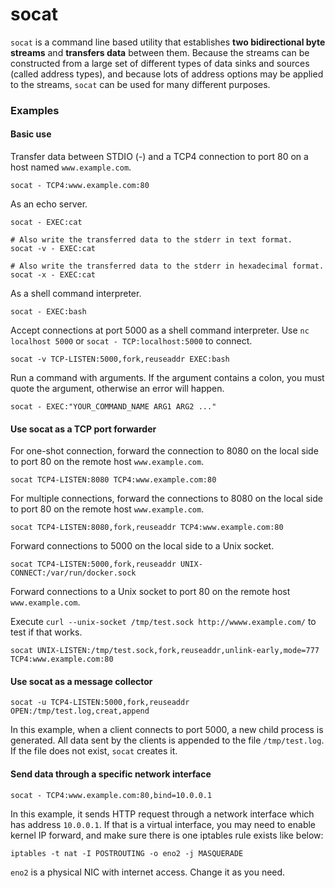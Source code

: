 # socat

`socat` is a command line based utility that establishes **two bidirectional byte streams**
and **transfers data** between them. Because the streams can be constructed from a large
set of different types of data sinks and sources (called address types), and because lots
of address options may be applied to the streams, `socat` can be used for many different
purposes.

### Examples

#### Basic use

Transfer data between STDIO (-) and a TCP4 connection to port 80 on a host named
`www.example.com`.

```
socat - TCP4:www.example.com:80
```

As an echo server.

```
socat - EXEC:cat

# Also write the transferred data to the stderr in text format.
socat -v - EXEC:cat

# Also write the transferred data to the stderr in hexadecimal format.
socat -x - EXEC:cat
```

As a shell command interpreter.

```
socat - EXEC:bash

```

Accept connections at port 5000 as a shell command interpreter. Use `nc
localhost 5000` or `socat - TCP:localhost:5000` to connect.

```
socat -v TCP-LISTEN:5000,fork,reuseaddr EXEC:bash
```

Run a command with arguments. If the argument contains a colon, you must quote
the argument, otherwise an error will happen.

```
socat - EXEC:"YOUR_COMMAND_NAME ARG1 ARG2 ..."
```

#### Use socat as a TCP port forwarder

For one-shot connection, forward the connection to 8080 on the local side to
port 80 on the remote host `www.example.com`.

```
socat TCP4-LISTEN:8080 TCP4:www.example.com:80
```

For multiple connections, forward the connections to 8080 on the local side to
port 80 on the remote host `www.example.com`.

```
socat TCP4-LISTEN:8080,fork,reuseaddr TCP4:www.example.com:80
```

Forward connections to 5000 on the local side to a Unix socket.

```
socat TCP4-LISTEN:5000,fork,reuseaddr UNIX-CONNECT:/var/run/docker.sock
```

Forward connections to a Unix socket to port 80 on the remote host
`www.example.com`.

Execute `curl --unix-socket /tmp/test.sock http://wwww.example.com/` to test if
that works.

```
socat UNIX-LISTEN:/tmp/test.sock,fork,reuseaddr,unlink-early,mode=777 TCP4:www.example.com:80
```

#### Use socat as a message collector

```
socat -u TCP4-LISTEN:5000,fork,reuseaddr OPEN:/tmp/test.log,creat,append
```

In this example, when a client connects to port 5000, a new child process is
generated. All data sent by the clients is appended to the file `/tmp/test.log`.
If the file does not exist, `socat` creates it.

#### Send data through a specific network interface

```
socat - TCP4:www.example.com:80,bind=10.0.0.1
```

In this example, it sends HTTP request through a network interface which has
address `10.0.0.1`. If that is a virtual interface, you may need to enable
kernel IP forward, and make sure there is one iptables rule exists like below:

```
iptables -t nat -I POSTROUTING -o eno2 -j MASQUERADE
```

`eno2` is a physical NIC with internet access. Change it as you need.
